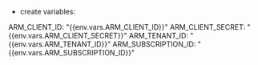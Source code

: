 * create variables:

ARM_CLIENT_ID: "{{env.vars.ARM_CLIENT_ID}}"
      ARM_CLIENT_SECRET: "{{env.vars.ARM_CLIENT_SECRET}}"
      ARM_TENANT_ID: "{{env.vars.ARM_TENANT_ID}}"
      ARM_SUBSCRIPTION_ID: "{{env.vars.ARM_SUBSCRIPTION_ID}}"